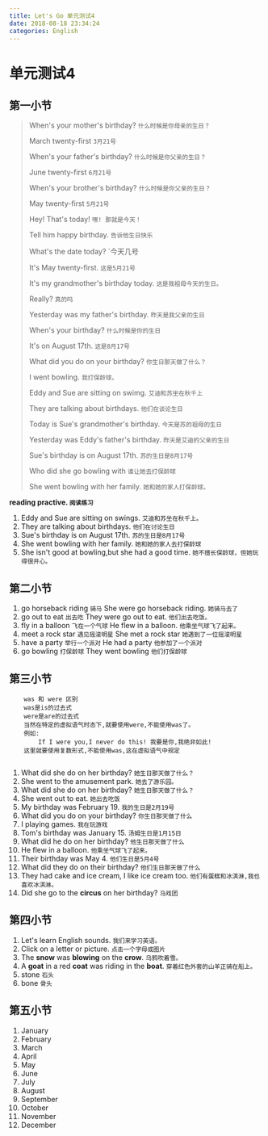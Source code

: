 ```yaml
---
title: Let's Go 单元测试4
date: 2018-08-18 23:34:24
categories: English
---
```


# 单元测试4

## 第一小节

> When's your mother's birthday? `什么时候是你母亲的生日？`
> 
> March twenty-first `3月21号`
> 
> When's your father's birthday? `什么时候是你父亲的生日？`
> 
> June twenty-first `6月21号`
> 
> When's your brother's birthday? `什么时候是你父亲的生日？`
> 
> May twenty-first `5月21号`
> 
> Hey! That's today! `嘿! 那就是今天！`
> 
> Tell him happy birthday. `告诉他生日快乐`
> 
> What's the date today? `今天几号
> 
> It's May twenty-first. `这是5月21号`
> 
> It's my grandmother's birthday today. `这是我祖母今天的生日。`
> 
> Really? `真的吗`
> 
> Yesterday was my father's birthday. `昨天是我父亲的生日`
> 
> When's your birthday? `什么时候是你的生日`
> 
> It's on August 17th. `这是8月17号`
> 
> What did you do on your birthday? `你生日那天做了什么？`
> 
> I went bowling. `我打保龄球。`
> 
> Eddy and Sue are sitting on swimg. `艾迪和苏坐在秋千上`
> 
> They are talking about birthdays. `他们在谈论生日`
> 
> Today is Sue's grandmother's birthday. `今天是苏的祖母的生日`
> 
> Yesterday was Eddy's father's birthday. `昨天是艾迪的父亲的生日`
> 
> Sue's birthday is on August 17th. `苏的生日是8月17号`
> 
> Who did she go bowling with `谁让她去打保龄球`
> 
> She went bowling with her family. `她和她的家人打保龄球。`

**reading practive. `阅读练习`**

1. Eddy and Sue are sitting on swings. `艾迪和苏坐在秋千上。`
2. They are talking about birthdays. `他们在讨论生日`
3. Sue's birthday is on August 17th. `苏的生日是8月17号`
4. She went bowling with her family. `她和她的家人去打保龄球`
5. She isn't good at bowling,but she had a good time. `她不擅长保龄球，但她玩得很开心。`


## 第二小节

1. go horseback riding `骑马` She were go horseback riding. `她骑马去了`
2. go out to eat `出去吃` They were go out to eat. `他们出去吃饭。`
3. fly in a balloon `飞在一个气球`  He flew in a balloon. `他乘坐气球飞了起来。`
4. meet a rock star `遇见摇滚明星` She met a rock star `她遇到了一位摇滚明星`
5. have a party `举行一个派对` He had a party `他参加了一个派对`
6. go bowling `打保龄球` They went bowling `他们打保龄球`


## 第三小节

```
	was 和 were 区别
	was是is的过去式
	were是are的过去式
	当然在特定的虚拟语气时态下,就要使用were,不能使用was了。
	例如:
	    If I were you,I never do this! 我要是你,我绝非如此!
	这里就要使用复数形式,不能使用was,这在虚拟语气中规定
	
```

1. What did she do on her birthday?  `她生日那天做了什么？`
2. She went to the amusement park. `她去了游乐园。`
3. What did she do on her birthday?  `她生日那天做了什么？`
4. She went out to eat. `她出去吃饭`
5. My birthday was February 19. `我的生日是2月19号`
6. What did you do on your birthday? `你生日那天做了什么`
7. I playing games. `我在玩游戏`
8. Tom's birthday was January 15. `汤姆生日是1月15日`
9. What did he do on her birthday? `他生日那天做了什么`
10. He flew in a balloon. `他乘坐气球飞了起来。`
11. Their birthday was May 4. `他们生日是5月4号`
12. What did they do on their birthday? `他们生日那天做了什么`
13. They had cake and ice cream, I like ice cream too. `他们有蛋糕和冰淇淋,我也喜欢冰淇淋。`
14. Did she go to the **circus** on her birthday? `马戏团`


## 第四小节

1. Let's learn English sounds. `我们来学习英语。`
2. Click on a letter or picture. `点击一个字母或图片`
3. The **snow** was **blowing** on the **crow**. `乌鸦吹着雪。`
4. A **goat** in a red **coat** was riding in the **boat**. `穿着红色外套的山羊正骑在船上。`
5. stone `石头`
6. bone `骨头`




## 第五小节

1. January
2. February
3. March
4. April
5. May
6. June
7. July
8. August
9. September
10. October
11. November
12. December



